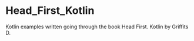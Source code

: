 # Head_First_Kotlin
Kotlin examples written going through the book  Head First. Kotlin by Griffits D.
